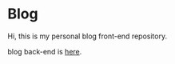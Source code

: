 # Blog

Hi, this is my personal blog front-end repository.

blog back-end is [here](https://github.com/Ce1ling/blog-be).